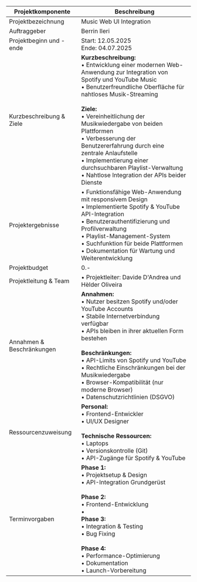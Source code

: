 | Projektkomponente         | Beschreibung                                                                                                                                                                                                                                                                                                                                                                                                                                                     |
|---------------------------|------------------------------------------------------------------------------------------------------------------------------------------------------------------------------------------------------------------------------------------------------------------------------------------------------------------------------------------------------------------------------------------------------------------------------------------------------------------|
| Projektbezeichnung        | Music Web UI Integration                                                                                                                                                                                                                                                                                                                                                                                                                                         |
| Auftraggeber              | Berrin Ileri                                                                                                                                                                                                                                                                                                                                                                                                                                                     |
| Projektbeginn und -ende   | Start: 12.05.2025<br>Ende: 04.07.2025                                                                                                                                                                                                                                                                                                                                                                                                                            |
| Kurzbeschreibung & Ziele  | **Kurzbeschreibung:**<br>• Entwicklung einer modernen Web-Anwendung zur Integration von Spotify und YouTube Music<br>• Benutzerfreundliche Oberfläche für nahtloses Musik-Streaming<br><br>**Ziele:**<br>• Vereinheitlichung der Musikwiedergabe von beiden Plattformen<br>• Verbesserung der Benutzererfahrung durch eine zentrale Anlaufstelle<br>• Implementierung einer durchsuchbaren Playlist-Verwaltung<br>• Nahtlose Integration der APIs beider Dienste |
| Projektergebnisse         | • Funktionsfähige Web-Anwendung mit responsivem Design<br>• Implementierte Spotify & YouTube API-Integration<br>• Benutzerauthentifizierung und Profilverwaltung<br>• Playlist-Management-System<br>• Suchfunktion für beide Plattformen<br>• Dokumentation für Wartung und Weiterentwicklung                                                                                                                                                                    |
| Projektbudget             | 0.-                                                                                                                                                                                                                                                                                                                                                                                                                                                              |
| Projektleitung & Team     | • Projektleiter: Davide D'Andrea und Hèlder Oliveira                                                                                                                                                                                                                                                                                                                                                                                                             |
| Annahmen & Beschränkungen | **Annahmen:**<br>• Nutzer besitzen Spotify und/oder YouTube Accounts<br>• Stabile Internetverbindung verfügbar<br>• APIs bleiben in ihrer aktuellen Form bestehen<br><br>**Beschränkungen:**<br>• API-Limits von Spotify und YouTube<br>• Rechtliche Einschränkungen bei der Musikwiedergabe<br>• Browser-Kompatibilität (nur moderne Browser)<br>• Datenschutzrichtlinien (DSGVO)                                                                               |
| Ressourcenzuweisung       | **Personal:**<br>• Frontend-Entwickler<br>• UI/UX Designer<br><br>**Technische Ressourcen:**<br>• Laptops<br>• Versionskontrolle (Git)<br>• API-Zugänge für Spotify & YouTube                                                                                                                                                                                                                                                                                    |
| Terminvorgaben            | **Phase 1:**<br>• Projektsetup & Design<br>• API-Integration Grundgerüst<br><br>**Phase 2:**<br>• Frontend-Entwicklung<br>•<br>**Phase 3:**<br>• Integration & Testing<br>• Bug Fixing<br><br>**Phase 4:**<br>• Performance-Optimierung<br>• Dokumentation<br>• Launch-Vorbereitung                                                                                                                                                                              |
